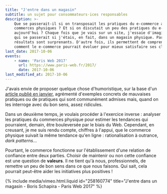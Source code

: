 ```yaml
---
title: "J'entre dans un magasin"
subtitle: un sujet pour consommateurs·ices responsables
description: >-
    Que se passerait-il si on transposait les pratiques du e-commerce aux
    commerces physiques ? Et si on discutait un peu des pratiques du e-commerce
    aujourd'hui ? Chaque fois que je vais sur un site, j'essaie d'imaginer ce
    qui se passerait si j'étais, en fait, dans un magasin physique. Parfois, les
    résultats sont surprenants. D'autre fois, ils permettent de comprendre
    comment le e-commerce pourrait évoluer pour mieux satisfaire ses clients.
last_date: 2017-10-06
events:
    - name: 'Paris Web 2017'
      url: https://www.paris-web.fr/2017/
      date: 2017-10-06
last_modified_at: 2017-10-06
---
```


J'avais envie de proposer quelque chose d'humoristique, sur la base d'un
[article publié en janvier](/notes/2017-01-j-entre-dans-un-magasin/ "J'entre dans un magasin - Boris Schapira"),
agrémenté d'exemples concrets de mauvaises pratiques ou de pratiques qui sont
communément admises mais, quand on les interroge avec du bon sens, assez
ridicules.

Dans un deuxième temps, je voulais procéder à l'exercice inverse : analyser les
pratiques du commerces physique pour estimer les tendances qui pourraient,
demain, être bouleversée par le biais du Web. Cependant, en creusant, je me suis
rendu compte, chiffres à l'appui, que le commerce physique suivait la même
tendance qu'en ligne : rationalisation à outrance, _dark patterns_…

Pourtant, le commerce fonctionne sur l'établissement d'une relation de confiance
entre deux parties. Choisir de maintenir ou non cette confiance est une question
de **valeurs**. Il ne tient qu'à nous, professionnels, de remettre un peu de bon
sens dans ce que nous faisons. Qui sait, cela pourrait peut-être aider les
initiatives plus positives !

{% include media/vimeo.html.liquid id="258160774" title="J&#039;entre dans un magasin - Boris Schapira - Paris Web 2017" %}
